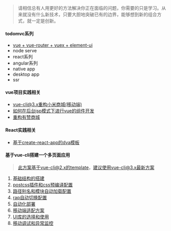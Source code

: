 >  请相信总有人用更好的方法解决你正在面临的问题，你需要的只是学习。从来就没有什么新技术，只要大胆地突破已有的边界，能够想到新的组合方式，就一定是创新。

#### todomvc系列
+ [vue + vue-router + vuex + element-ui](https://github.com/tonyfree/todomvc-vue)
+ node serve
+ react系列
+ angular系列
+ native app
+ desktop app
+ ssr

#### vue项目实践相关
+ [vue-cli@3.x重构小米商城(移动端)](https://github.com/tonyfree/m.mi-vue)
+ [如何在后台jsp模式下进行vue的组件开发](https://github.com/tonyfree/blog/issues/10)
+ [重构有赞商城](https://github.com/tonyfree/youzan)

#### React实践相关
+ [基于create-react-app的dva模板](基于create-react-app的dva模板)

#### 基于vue-cli搭建一个多页面应用
> 此方案基于vue-cli@2.x的template，建议使用vue-cli@3.x最新方案
1. <a href="https://github.com/tonyfree/blog/issues/1" target="_blank">基础结构的搭建</a>
2. <a href="https://github.com/tonyfree/blog/issues/2" target="_blank">postcss插件和css预编译配置</a>
3. <a href="https://github.com/tonyfree/blog/issues/3" target="_blank">路径别名和模块自动加载配置</a>
4. <a href="https://github.com/tonyfree/blog/issues/4" target="_blank">rap自动切换配置</a>
5. <a href="https://github.com/tonyfree/blog/issues/5" target="_blank">自动化部署</a>
6. <a href="https://github.com/tonyfree/blog/issues/6" target="_blank">移动端适配方案</a>
7. <a href="https://github.com/tonyfree/blog/issues/7" target="_blank">UI库的选择和使用</a>
8. <a href="https://github.com/tonyfree/blog/issues/8" target="_blank">移动调试和异常监控</a>


